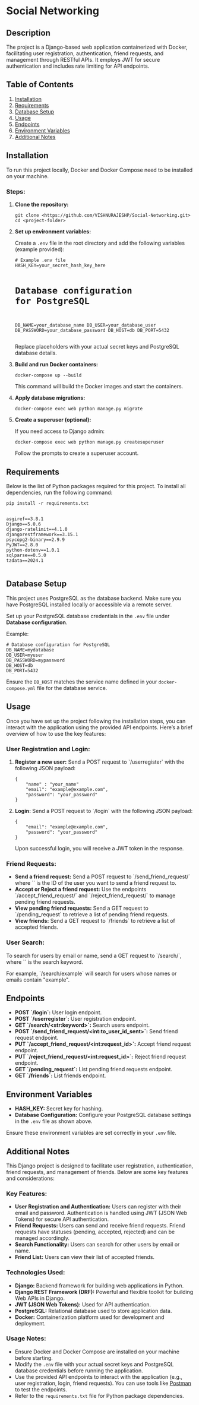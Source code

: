 <!DOCTYPE html>
<html lang="en">
<head>
	<meta charset="UTF-8">
	<meta name="viewport" content="width=device-width, initial-scale=1.0">
	</head>

<body>
    <div class="container">
        <h1>Social Networking</h1>

  <h2>Description</h2>
        <p>The project is a Django-based web application containerized with Docker, facilitating user registration, authentication, friend requests, and management through RESTful APIs. It employs JWT for secure authentication and includes rate limiting for API endpoints.</p>

  <h2>Table of Contents</h2>
        <ol>
            <li><a href="#installation">Installation</a></li>
            <li><a href="#requirements">Requirements</a></li>
            <li><a href="#database-setup">Database Setup</a></li>
            <li><a href="#usage">Usage</a></li>
            <li><a href="#endpoints">Endpoints</a></li>
            <li><a href="#environment-variables">Environment Variables</a></li>
            <li><a href="#additional-notes">Additional Notes</a></li>
        </ol>

  <h2 id="installation">Installation</h2>
        <p>To run this project locally, Docker and Docker Compose need to be installed on your machine.</p>

  <h3>Steps:</h3>
        <ol>
            <li><strong>Clone the repository:</strong></li>
            <pre><code>git clone &lt;https://github.com/VISHNURAJESHP/Social-Networking.git&gt;
cd &lt;project-folder&gt;</code></pre>

  <li><strong>Set up environment variables:</strong></li>
            <p>Create a <code>.env</code> file in the root directory and add the following variables (example provided):</p>
            <pre><code># Example .env file
HASH_KEY=your_secret_hash_key_here

# Database configuration for PostgreSQL
DB_NAME=your_database_name
DB_USER=your_database_user
DB_PASSWORD=your_database_password
DB_HOST=db
DB_PORT=5432</code></pre>
            <p>Replace placeholders with your actual secret keys and PostgreSQL database details.</p>

  <li><strong>Build and run Docker containers:</strong></li>
            <pre><code>docker-compose up --build</code></pre>
            <p>This command will build the Docker images and start the containers.</p>

  <li><strong>Apply database migrations:</strong></li>
            <pre><code>docker-compose exec web python manage.py migrate</code></pre>

  <li><strong>Create a superuser (optional):</strong></li>
            <p>If you need access to Django admin:</p>
            <pre><code>docker-compose exec web python manage.py createsuperuser</code></pre>
            <p>Follow the prompts to create a superuser account.</p>
        </ol>

  <h2 id="requirements">Requirements</h2>
        <p>Below is the list of Python packages required for this project. To install all dependencies, run the following command:</p>
    <pre><code>pip install -r requirements.txt</code></pre>
        <pre><code>
asgiref==3.8.1
Django==5.0.6
django-ratelimit==4.1.0
djangorestframework==3.15.1
psycopg2-binary==2.9.9
PyJWT==2.8.0
python-dotenv==1.0.1
sqlparse==0.5.0
tzdata==2024.1
        </code></pre>

  <h2 id="database-setup">Database Setup</h2>
        <p>This project uses PostgreSQL as the database backend. Make sure you have PostgreSQL installed locally or accessible via a remote server.</p>
        <p>Set up your PostgreSQL database credentials in the <code>.env</code> file under <strong>Database configuration</strong>.</p>
        <p>Example:</p>
        <pre><code># Database configuration for PostgreSQL
DB_NAME=mydatabase
DB_USER=myuser
DB_PASSWORD=mypassword
DB_HOST=db
DB_PORT=5432</code></pre>
        <p>Ensure the <code>DB_HOST</code> matches the service name defined in your <code>docker-compose.yml</code> file for the database service.</p>

<h2 id="usage">Usage</h2>
<p>Once you have set up the project following the installation steps, you can interact with the application using the provided API endpoints. Here’s a brief overview of how to use the key features:</p>

<h3>User Registration and Login:</h3>
<ol>
    <li><strong>Register a new user:</strong> Send a POST request to `/userregister` with the following JSON payload:
        <pre><code>{
    "name" : "your_name"    
    "email": "example@example.com",
    "password": "your_password"
}</code></pre>
    </li>
    <li><strong>Login:</strong> Send a POST request to `/login` with the following JSON payload:
        <pre><code>{
    "email": "example@example.com",
    "password": "your_password"
}</code></pre>
        <p>Upon successful login, you will receive a JWT token in the response.</p>
    </li>
</ol>

<h3>Friend Requests:</h3>
<ul>
    <li><strong>Send a friend request:</strong> Send a POST request to `/send_friend_request/<int:to_user_id_sent>` where `<int:to_user_id_sent>` is the ID of the user you want to send a friend request to.</li>
    <li><strong>Accept or Reject a friend request:</strong> Use the endpoints `/accept_friend_request/<int:request_id>` and `/reject_friend_request/<int:request_id>` to manage pending friend requests.</li>
    <li><strong>View pending friend requests:</strong> Send a GET request to `/pending_request` to retrieve a list of pending friend requests.</li>
    <li><strong>View friends:</strong> Send a GET request to `/friends` to retrieve a list of accepted friends.</li>
</ul>

<h3>User Search:</h3>
<p>To search for users by email or name, send a GET request to `/search/<str:keyword>`, where `<str:keyword>` is the search keyword.</p>
<p>For example, `/search/example` will search for users whose names or emails contain "example".</p>

  <h2 id="endpoints">Endpoints</h2>
        <ul>
            <li><strong>POST `/login`:</strong> User login endpoint.</li>
            <li><strong>POST `/userregister`:</strong> User registration endpoint.</li>
            <li><strong>GET `/search/&lt;str:keyword&gt;`:</strong> Search users endpoint.</li>
            <li><strong>POST `/send_friend_request/&lt;int:to_user_id_sent&gt;`:</strong> Send friend request endpoint.</li>
            <li><strong>PUT `/accept_friend_request/&lt;int:request_id&gt;`:</strong> Accept friend request endpoint.</li>
            <li><strong>PUT `/reject_friend_request/&lt;int:request_id&gt;`:</strong> Reject friend request endpoint.</li>
            <li><strong>GET `/pending_request`:</strong> List pending friend requests endpoint.</li>
            <li><strong>GET `/friends`:</strong> List friends endpoint.</li>
        </ul>

  <h2 id="environment-variables">Environment Variables</h2>
        <ul>
            <li><strong>HASH_KEY:</strong> Secret key for hashing.</li>
            <li><strong>Database Configuration:</strong> Configure your PostgreSQL database settings in the <code>.env</code> file as shown above.</li>
        </ul>
        <p>Ensure these environment variables are set correctly in your <code>.env</code> file.</p>

<h2 id="additional-notes">Additional Notes</h2>
<p>This Django project is designed to facilitate user registration, authentication, friend requests, and management of friends. Below are some key features and considerations:</p>

<h3>Key Features:</h3>
<ul>
    <li><strong>User Registration and Authentication:</strong> Users can register with their email and password. Authentication is handled using JWT (JSON Web Tokens) for secure API authentication.</li>
    <li><strong>Friend Requests:</strong> Users can send and receive friend requests. Friend requests have statuses (pending, accepted, rejected) and can be managed accordingly.</li>
    <li><strong>Search Functionality:</strong> Users can search for other users by email or name.</li>
    <li><strong>Friend List:</strong> Users can view their list of accepted friends.</li>
</ul>

<h3>Technologies Used:</h3>
<ul>
    <li><strong>Django:</strong> Backend framework for building web applications in Python.</li>
    <li><strong>Django REST Framework (DRF):</strong> Powerful and flexible toolkit for building Web APIs in Django.</li>
    <li><strong>JWT (JSON Web Tokens):</strong> Used for API authentication.</li>
    <li><strong>PostgreSQL:</strong> Relational database used to store application data.</li>
    <li><strong>Docker:</strong> Containerization platform used for development and deployment.</li>
</ul>

<h3>Usage Notes:</h3>
<ul>
    <li>Ensure Docker and Docker Compose are installed on your machine before starting.</li>
    <li>Modify the <code>.env</code> file with your actual secret keys and PostgreSQL database credentials before running the application.</li>
    <li>Use the provided API endpoints to interact with the application (e.g., user registration, login, friend requests). You can use tools like <a href="https://www.postman.com/">Postman</a> to test the endpoints.</li>
    <li>Refer to the <code>requirements.txt</code> file for Python package dependencies.</li>
</ul>
    </div>
</body>
</html>
